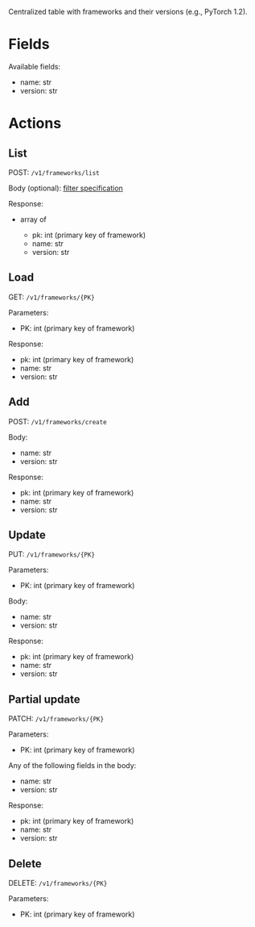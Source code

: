 Centralized table with frameworks and their versions (e.g., PyTorch 1.2).

# Fields

Available fields:

  * name: str
  * version: str

# Actions

## List

POST: `/v1/frameworks/list`

Body (optional): [filter specification](filtering.md)
  
Response:

  * array of

    * pk: int (primary key of framework)
    * name: str
    * version: str


## Load

GET: `/v1/frameworks/{PK}`

Parameters:

  * PK: int (primary key of framework)
  
Response:

  * pk: int (primary key of framework)
  * name: str
  * version: str

## Add

POST: `/v1/frameworks/create`

Body:

  * name: str
  * version: str

Response:

  * pk: int (primary key of framework)
  * name: str
  * version: str

## Update

PUT: `/v1/frameworks/{PK}`

Parameters:

  * PK: int (primary key of framework)
  
Body: 
 
  * name: str
  * version: str

Response:

  * pk: int (primary key of framework)
  * name: str
  * version: str

## Partial update

PATCH: `/v1/frameworks/{PK}`

Parameters:

  * PK: int (primary key of framework)

Any of the following fields in the body:

  * name: str
  * version: str

Response:

  * pk: int (primary key of framework)
  * name: str
  * version: str


## Delete

DELETE: `/v1/frameworks/{PK}`

Parameters:

  * PK: int (primary key of framework)

